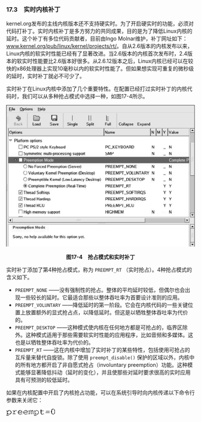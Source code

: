 ### 17.3　实时内核补丁

kernel.org发布的主线内核版本还不支持硬实时。为了开启硬实时的功能，必须对代码打补丁。实时内核补丁是多方努力的共同成果，目的是为了降低Linux内核的延时。这个补丁有多位代码贡献者，目前由Ingo Molnar维护，补丁网址如下：<a class="my_markdown" href="['http://www.kernel.org/pub/linux/kernel/projects/rt/']">www.kernel.org/pub/linux/kernel/projects/rt/</a>。自从2.6版本的内核发布以来，Linux内核的软实时性能已经有了显著改进。当2.6版本的内核首次发布时，2.4版本的软实时性能要比2.6版本好很多。从2.6.12版本之后，Linux内核已经可以在较快的x86处理器上实现10毫秒以内的软实时性能了。但如果想实现可重复的微秒级的延时，实时补丁就必不可少了。

实时补丁在Linux内核中添加了几个重要特性。在配置已经打过实时补丁的内核代码时，我们可以从多种抢占模式中选择一种，如图17-4所示。

![516.png](../images/516.png)
<center class="my_markdown"><b class="my_markdown">图17-4　抢占模式和实时补丁</b></center>

实时补丁添加了第4种抢占模式，称为 `PREEMPT_RT` （实时抢占）。4种抢占模式的含义如下。

+ `PREEMPT_NONE` ——没有强制性的抢占。整体的平均延时较低，但偶尔也会出现一些较长的延时。它最适合那些以整体吞吐率为首要设计准则的应用。
+ `PREEMPT_VOLUNTARY` ——降低延时的第一阶段。它会在内核代码的一些关键位置上放置额外的显式抢占点，以降低延时。但这是以牺牲整体吞吐率为代价的。
+ `PREEMPT_DESKTOP` ——这种模式使内核在任何地方都是可抢占的，临界区除外。这种模式适用于那些需要软实时性能的应用程序，比如音频和多媒体。这也是以牺牲整体吞吐率为代价的。
+ `PREEMPT_RT` ——这在内核中增加了实时补丁的某些特性，包括使用可抢占的互斥量来替代自旋锁。除了使用 `preempt_disable()` 保护的区域以外，内核中的所有地方都开启了非自愿式抢占（involuntary preemption）功能。这种模式能够显著降低抖动（延时的变化），并且使那些对延时要求很高的实时应用具有可预测的较低延时。

如果在内核配置中开启了内核抢占功能，可以在系统引导时向内核传递以下命令行参数来关闭它：



![517.png](../images/517.png)
